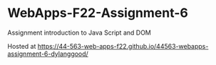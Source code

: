 # WebApps-F22-Assignment-6
Assignment introduction to Java Script and DOM

Hosted at https://44-563-web-apps-f22.github.io/44563-webapps-assignment-6-dylanggood/